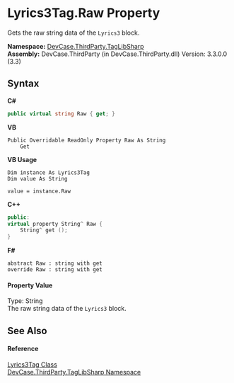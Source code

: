 # Lyrics3Tag.Raw Property 
 

Gets the raw string data of the `Lyrics3` block.

**Namespace:**&nbsp;<a href="N_DevCase_ThirdParty_TagLibSharp">DevCase.ThirdParty.TagLibSharp</a><br />**Assembly:**&nbsp;DevCase.ThirdParty (in DevCase.ThirdParty.dll) Version: 3.3.0.0 (3.3)

## Syntax

**C#**<br />
``` C#
public virtual string Raw { get; }
```

**VB**<br />
``` VB
Public Overridable ReadOnly Property Raw As String
	Get
```

**VB Usage**<br />
``` VB Usage
Dim instance As Lyrics3Tag
Dim value As String

value = instance.Raw

```

**C++**<br />
``` C++
public:
virtual property String^ Raw {
	String^ get ();
}
```

**F#**<br />
``` F#
abstract Raw : string with get
override Raw : string with get
```


#### Property Value
Type: String<br />The raw string data of the `Lyrics3` block.

## See Also


#### Reference
<a href="T_DevCase_ThirdParty_TagLibSharp_Lyrics3Tag">Lyrics3Tag Class</a><br /><a href="N_DevCase_ThirdParty_TagLibSharp">DevCase.ThirdParty.TagLibSharp Namespace</a><br />